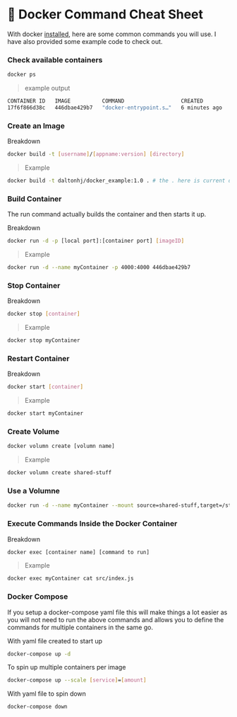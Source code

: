 # 🐳 Docker Command Cheat Sheet

With docker [installed](https://docs.docker.com/get-docker/), here are some common commands you will use. I have also provided some example code to check out.

### Check available containers

```bash
docker ps
```

> example output

```bash
CONTAINER ID   IMAGE          COMMAND                  CREATED         STATUS         PORTS                    NAMES
17f6f866d38c   446dbae429b7   "docker-entrypoint.s…"   6 minutes ago   Up 6 minutes   0.0.0.0:8000->4000/tcp   festive_knuth
```

### Create an Image

Breakdown

```bash
docker build -t [username]/[appname:version] [directory]
```

> Example

```bash
docker build -t daltonhj/docker_example:1.0 . # the . here is current directory
```

### Build Container

The run command actually builds the container and then starts it up.

Breakdown

```bash
docker run -d -p [local port]:[container port] [imageID]
```

> Example

```bash
docker run -d --name myContainer -p 4000:4000 446dbae429b7
```

### Stop Container

Breakdown

```bash
docker stop [container]
```

> Example

```bash
docker stop myContainer
```

### Restart Container

Breakdown

```bash
docker start [container]
```

> Example

```bash
docker start myContainer
```

### Create Volume

```bash
docker volumn create [volumn name]
```

> Example

```bash
docker volumn create shared-stuff
```

### Use a Volumne

```bash
docker run -d --name myContainer --mount source=shared-stuff,target=/stuff -p 4000:4000 446dbae429b7
```

### Execute Commands Inside the Docker Container

Breakdown

```bash
docker exec [container name] [command to run]
```

> Example

```bash
docker exec myContainer cat src/index.js
```

### Docker Compose

If you setup a docker-compose yaml file this will make things a lot easier as you will not need to run the above commands and allows you to define the commands for multiple containers in the same go.

With yaml file created to start up

```bash
docker-compose up -d
```

To spin up multiple containers per image

```bash
docker-compose up --scale [service]=[amount]
```

With yaml file to spin down

```bash
docker-compose down
```
